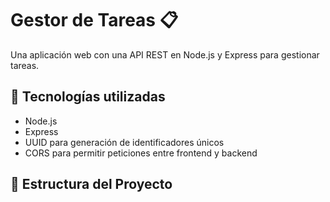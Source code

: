 # Gestor de Tareas 📋

Una aplicación web con una API REST en Node.js y Express para gestionar tareas.

## 🚀 Tecnologías utilizadas
- Node.js
- Express
- UUID para generación de identificadores únicos
- CORS para permitir peticiones entre frontend y backend

## 📂 Estructura del Proyecto